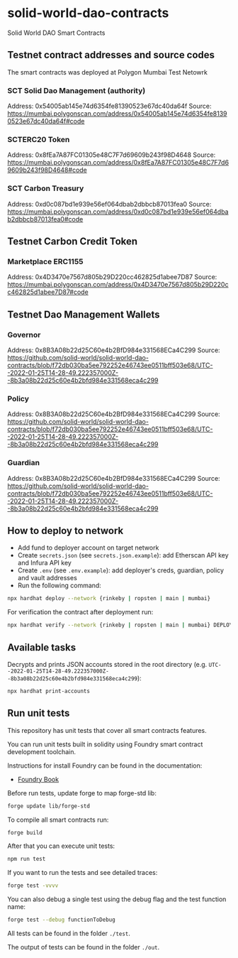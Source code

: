# solid-world-dao-contracts
Solid World DAO Smart Contracts

## Testnet contract addresses and source codes

The smart contracts was deployed at Polygon Mumbai Test Netowrk

### SCT Solid Dao Management (authority)

Address: 0x54005ab145e74d6354fe81390523e67dc40da64f
Source: https://mumbai.polygonscan.com/address/0x54005ab145e74d6354fe81390523e67dc40da64f#code

### SCTERC20 Token

Address: 0x8fEa7A87FC01305e48C7F7d69609b243f98D4648
Source: https://mumbai.polygonscan.com/address/0x8fEa7A87FC01305e48C7F7d69609b243f98D4648#code

### SCT Carbon Treasury

Address: 0xd0c087bd1e939e56ef064dbab2dbbcb87013fea0
Source: https://mumbai.polygonscan.com/address/0xd0c087bd1e939e56ef064dbab2dbbcb87013fea0#code

## Testnet Carbon Credit Token
### Marketplace ERC1155

Address: 0x4D3470e7567d805b29D220cc462825d1abee7D87
Source: https://mumbai.polygonscan.com/address/0x4D3470e7567d805b29D220cc462825d1abee7D87#code

## Testnet Dao Management Wallets

### Governor

Address: 0x8B3A08b22d25C60e4b2BfD984e331568ECa4C299
Source: https://github.com/solid-world/solid-world-dao-contracts/blob/f72db030ba5ee792252e46743ee0511bff503e68/UTC--2022-01-25T14-28-49.222357000Z--8b3a08b22d25c60e4b2bfd984e331568eca4c299

### Policy

Address: 0x8B3A08b22d25C60e4b2BfD984e331568ECa4C299
Source: https://github.com/solid-world/solid-world-dao-contracts/blob/f72db030ba5ee792252e46743ee0511bff503e68/UTC--2022-01-25T14-28-49.222357000Z--8b3a08b22d25c60e4b2bfd984e331568eca4c299

### Guardian

Address: 0x8B3A08b22d25C60e4b2BfD984e331568ECa4C299
Source: https://github.com/solid-world/solid-world-dao-contracts/blob/f72db030ba5ee792252e46743ee0511bff503e68/UTC--2022-01-25T14-28-49.222357000Z--8b3a08b22d25c60e4b2bfd984e331568eca4c299

## How to deploy to network

- Add fund to deployer account on target network
- Create `secrets.json` (see `secrets.json.example`): add Etherscan API key and Infura API key
- Create `.env` (see `.env.example`): add deployer's creds, guardian, policy and vault addresses
- Run the following command:

```sh
npx hardhat deploy --network {rinkeby | ropsten | main | mumbai}
```

For verification the contract after deployment run:
```sh
npx hardhat verify --network {rinkeby | ropsten | main | mumbai} DEPLOYED_CONTRACT_ADDRESS PARAM1 PARAM_N
```

## Available tasks

Decrypts and prints JSON accounts stored in the root directory (e.g. `UTC--2022-01-25T14-28-49.222357000Z--8b3a08b22d25c60e4b2bfd984e331568eca4c299`):
```sh
npx hardhat print-accounts
```

## Run unit tests

This repository has unit tests that cover all smart contracts features.

You can run unit tests built in solidity using Foundry smart contract development toolchain.

Instructions for install Foundry can be found in the documentation:

- [Foundry Book](https://book.getfoundry.sh/index.html)

Before run tests, update forge to map forge-std lib:

```sh
forge update lib/forge-std
```

To compile all smart contracts run:

```sh
forge build
```

After that you can execute unit tests:

```sh
npm run test
```

If you want to run the tests and see detailed traces:

```sh
forge test -vvvv
```

You can also debug a single test using the debug flag and the test function name:

```sh
forge test --debug functionToDebug
```

All tests can be found in the folder `./test`.

The output of tests can be found in the folder `./out`.